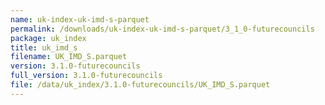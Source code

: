 ```yaml
---
name: uk-index-uk-imd-s-parquet
permalink: /downloads/uk-index-uk-imd-s-parquet/3_1_0-futurecouncils
package: uk_index
title: uk_imd_s
filename: UK_IMD_S.parquet
version: 3.1.0-futurecouncils
full_version: 3.1.0-futurecouncils
file: /data/uk_index/3.1.0-futurecouncils/UK_IMD_S.parquet
---
```

